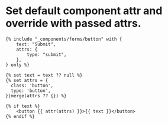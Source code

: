 # Set default component attr and override with passed attrs.

```twig
{% include "_components/forms/button" with {
    text: "Submit",
    attrs: {
        type: "submit",
    },
} only %}
```

```twig
{% set text = text ?? null %}
{% set attrs = {
  class: 'button',
  type: 'button',
}|merge(attrs ?? {}) %}

{% if text %}
    <button {{ attr(attrs) }}>{{ text }}</button>
{% endif %}
```
